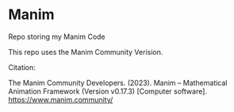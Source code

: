 # Manim
Repo storing my Manim Code

This repo uses the Manim Community Verision.


Citation:

The Manim Community Developers. (2023). Manim – Mathematical Animation Framework (Version v0.17.3) [Computer software]. https://www.manim.community/
